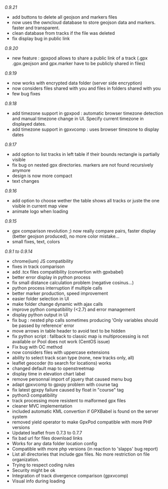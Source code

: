 *0.9.21*
* add buttons to delete all geojson and markers files
* now uses the owncloud database to store geojson data and markers. faster and transparent.
* clean database from tracks if the file was deleted
* fix display bug in public link

*0.9.20*
* new feature : gpxpod allows to share a public link of a track (.gpx .gpx.geojson and gpx.marker have to be publicly shared in files)

*0.9.19*
* now works with encrypted data folder (server side encryption)
* now considers files shared with you and files in folders shared with you
* few bug fixes

*0.9.18*
* add timezone support in gpxpod : automatic browser timezone detection and manual timezone change in UI. Specify current timezone in displayed dates.
* add timezone support in gpxvcomp : uses browser timezone to display dates

*0.9.17*
* add option to list tracks in left table if their bounds rectangle is partially visible
* fix bug on nested gpx directories. markers are not found recursively anymore
* design is now more compact
* text changes

*0.9.16*
* add option to choose wether the table shows all tracks or juste the one visible in current map view
* animate logo when loading

*0.9.15*
* gpx comparison revolution ;) now really compare pairs, faster display (better geojson produced), no more color mistake...
* small fixes, text, colors

*0.9.1 to 0.9.14*
* chrome(ium) JS compatibility
* fixes in track comparison
* add .tcx files compatibility (convertion with gpxbabel)
* better error display in python process
* fix small distance calculation problem (negative cosinus...)
* python process interruption if multiple calls
* better marker production, speed improvement
* easier folder selection in UI
* make folder change dynamic with ajax calls
* improve python compatibility (<2.7) and error management
* display python output in UI
* fix bug : nested php calls sometimes producing 'Only variables should be passed by reference' error
* move arrows in table header to avoid text to be hidden
* fix python script : fallback to classic map is multiprocessing is not available or Pool does not work (CentOS issue)
* Fix bug with OC method
* now considers files with uppercase extensions
* ability to select track scan type (none, new tracks only, all)
* leaflet geocoder (to search for locations) works
* changed default map to openstreetmap
* display time in elevation chart label
* remove personnal import of jquery that caused menu bug
* adapt gpxvcomp to gpxpy problem with course tag
* fix latest gpxpy failure caused by float in "course" tag
* python3 compatibility
* track processing more resistent to malformed gpx files
* cleaner MVC implementation
* included automatic KML convertion if GPXBabel is found on the server system
* removed yield operator to make GpxPod compatible with more PHP versions
* Updated leaflet from 0.7.3 to 0.7.7
* fix bad url for files download links
* Works for any data folder location config
* Compatible with more php versions (in reaction to 'slapps' bug report)
* List all directories that include gpx files. No more restriction on file organization.
* Trying to respect coding rules
* Security might be ok
* Integration of track divergence comparison (gpxvcomp)
* Visual info during loading
